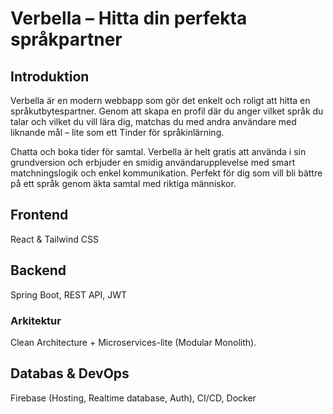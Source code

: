 # Verbella – Hitta din perfekta språkpartner

## Introduktion
Verbella är en modern webbapp som gör det enkelt och roligt att hitta en språkutbytespartner. Genom att skapa en profil där du anger vilket språk du talar och vilket du vill lära dig, matchas du med andra användare med liknande mål – lite som ett Tinder för språkinlärning.

Chatta och boka tider för samtal. Verbella är helt gratis att använda i sin grundversion och erbjuder en smidig användarupplevelse med smart matchningslogik och enkel kommunikation. Perfekt för dig som vill bli bättre på ett språk genom äkta samtal med riktiga människor.

## Frontend
React & Tailwind CSS

## Backend
Spring Boot, REST API, JWT
### Arkitektur
Clean Architecture + Microservices-lite (Modular Monolith). 

## Databas & DevOps
Firebase (Hosting, Realtime database, Auth), CI/CD, Docker

